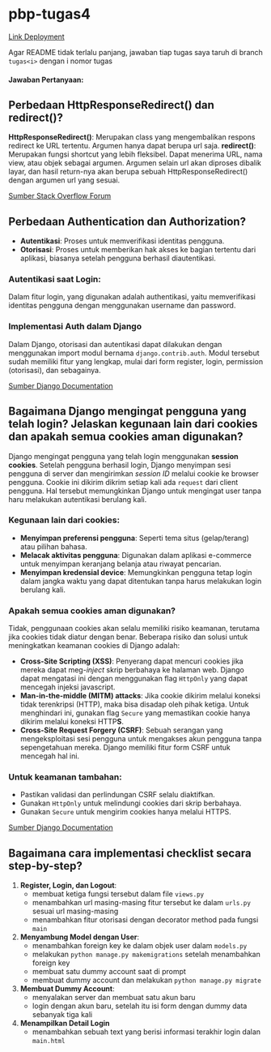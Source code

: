 # pbp-tugas4

[Link Deployment](http://muhammad-azzam31-pbpstore.pbp.cs.ui.ac.id)

Agar README tidak terlalu panjang, jawaban tiap tugas saya taruh di branch `tugas<i>` dengan i nomor tugas

#### Jawaban Pertanyaan:

## Perbedaan HttpResponseRedirect() dan redirect()?

**HttpResponseRedirect()**: Merupakan class yang mengembalikan respons redirect ke URL tertentu. Argumen hanya dapat berupa url saja.
**redirect()**: Merupakan fungsi shortcut yang lebih fleksibel. Dapat menerima URL, nama view, atau objek sebagai argumen. Argumen selain url akan diproses dibalik layar, dan hasil return-nya akan berupa sebuah HttpResponseRedirect() dengan argumen url yang sesuai.

[Sumber Stack Overflow Forum](https://stackoverflow.com/questions/13304149/what-the-difference-between-using-django-redirect-and-httpresponseredirect)

## Perbedaan Authentication dan Authorization?

- **Autentikasi**: Proses untuk memverifikasi identitas pengguna.
- **Otorisasi**: Proses untuk memberikan hak akses ke bagian tertentu dari aplikasi, biasanya setelah pengguna berhasil diautentikasi.

### Autentikasi saat Login:

Dalam fitur login, yang digunakan adalah authentikasi, yaitu memverifikasi identitas pengguna dengan menggunakan username dan password.

### Implementasi Auth dalam Django

Dalam Django, otorisasi dan autentikasi dapat dilakukan dengan menggunakan import modul bernama `django.contrib.auth`. Modul tersebut sudah memiliki fitur yang lengkap, mulai dari form register, login, permission (otorisasi), dan sebagainya.

[Sumber Django Documentation](https://docs.djangoproject.com/en/stable/topics/auth/default/#authentication-and-authorization)

## Bagaimana Django mengingat pengguna yang telah login? Jelaskan kegunaan lain dari cookies dan apakah semua cookies aman digunakan?

Django mengingat pengguna yang telah login menggunakan **session cookies**. Setelah pengguna berhasil login, Django menyimpan sesi pengguna di server dan mengirimkan _session ID_ melalui cookie ke browser pengguna. Cookie ini dikirim dikrim setiap kali ada `request` dari client pengguna. Hal tersebut memungkinkan Django untuk mengingat user tanpa haru melakukan autentikasi berulang kali.

### Kegunaan lain dari cookies:

- **Menyimpan preferensi pengguna**: Seperti tema situs (gelap/terang) atau pilihan bahasa.
- **Melacak aktivitas pengguna**: Digunakan dalam aplikasi e-commerce untuk menyimpan keranjang belanja atau riwayat pencarian.
- **Menyimpan kredensial device**: Memungkinkan pengguna tetap login dalam jangka waktu yang dapat ditentukan tanpa harus melakukan login berulang kali.

### Apakah semua cookies aman digunakan?

Tidak, penggunaan cookies akan selalu memiliki risiko keamanan, terutama jika cookies tidak diatur dengan benar. Beberapa risiko dan solusi untuk meningkatkan keamanan cookies di Django adalah:

- **Cross-Site Scripting (XSS)**: Penyerang dapat mencuri cookies jika mereka dapat meg-_inject_ skrip berbahaya ke halaman web. Django dapat mengatasi ini dengan menggunakan flag `HttpOnly` yang dapat mencegah injeksi javascript.
- **Man-in-the-middle (MITM) attacks**: Jika cookie dikirim melalui koneksi tidak terenkripsi (HTTP), maka bisa disadap oleh pihak ketiga. Untuk menghindari ini, gunakan flag `Secure` yang memastikan cookie hanya dikirim melalui koneksi HTTP**S**.
- **Cross-Site Request Forgery (CSRF)**: Sebuah serangan yang mengeksploitasi sesi pengguna untuk mengakses akun pengguna tanpa sepengetahuan mereka. Django memiliki fitur form CSRF untuk mencegah hal ini.

### Untuk keamanan tambahan:

- Pastikan validasi dan perlindungan CSRF selalu diaktifkan.
- Gunakan `HttpOnly` untuk melindungi cookies dari skrip berbahaya.
- Gunakan `Secure` untuk mengirim cookies hanya melalui HTTPS.

[Sumber Django Documentation](https://docs.djangoproject.com/en/stable/topics/http/sessions/)

## Bagaimana cara implementasi checklist secara step-by-step?

1. **Register, Login, dan Logout**:
   - membuat ketiga fungsi tersebut dalam file `views.py`
   - menambahkan url masing-masing fitur tersebut ke dalam `urls.py` sesuai url masing-masing
   - menambahkan fitur otorisasi dengan decorator method pada fungsi `main`
2. **Menyambung Model dengan User**:
   - menambahkan foreign key ke dalam objek user dalam `models.py`
   - melakukan `python manage.py makemigrations` setelah menambahkan foreign key
   - membuat satu dummy account saat di prompt
   - membuat dummy account dan melakukan `python manage.py migrate`
3. **Membuat Dummy Account**:
   - menyalakan server dan membuat satu akun baru
   - login dengan akun baru, setelah itu isi form dengan dummy data sebanyak tiga kali
4. **Menampilkan Detail Login**
   - menambahkan sebuah text yang berisi informasi terakhir login dalan `main.html`
